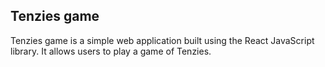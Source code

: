 ## Tenzies game

Tenzies game is a simple web application built using the React JavaScript library. It allows users to play a game of Tenzies.